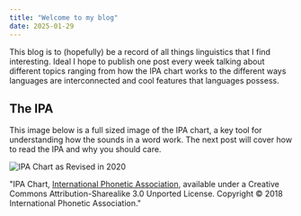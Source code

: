 ```yaml
---
title: "Welcome to my blog"
date: 2025-01-29
---
```


  This blog is to (hopefully) be a record of all things linguistics that I find interesting. Ideal I hope to publish one post every week talking about different topics ranging from how the IPA chart works to the different ways languages are interconnected and cool features that languages possess.

## The IPA
This image below is a full sized image of the IPA chart, a key tool for understanding how the sounds in a word work. The next post will cover how to read the IPA and why you should care. 

![IPA Chart as Revised in 2020](https://cuttlefish27.github.io/Linguistics/assets/IPA_Kiel_2020_full.jpg)

"IPA Chart, [International Phonetic Association](http://www.internationalphoneticassociation.org/content/ipa-chart), available under a Creative Commons Attribution-Sharealike 3.0 Unported License. Copyright © 2018 International Phonetic Association."

